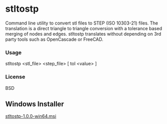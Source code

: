 # stltostp
Command line utility to convert stl files to STEP (ISO 10303-21) files. The translation is a direct triangle to triangle conversion with a tolerance based merging of nodes and edges. stltostp translates without depending on 3rd party tools such as OpenCascade or FreeCAD.

### Usage
stltostp <stl_file> <step_file> \[ tol \<value\> \]
  
### License 
BSD

## Windows Installer
[stltostp-1.0.0-win64.msi](https://github.com/slugdev/stltostp/releases/download/v1.0/stltostp-1.0.0-win64.msi)
